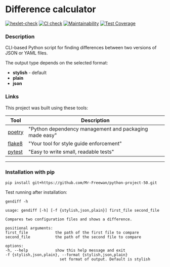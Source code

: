 # Difference calculator

[![hexlet-check](https://github.com/Mr-Freewan/python-project-50/actions/workflows/hexlet-check.yml/badge.svg)](https://github.com/Mr-Freewan/python-project-50/actions/workflows/hexlet-check.yml)
[![CI check](https://github.com/Mr-Freewan/python-project-50/actions/workflows/pyci.yaml/badge.svg)](https://github.com/Mr-Freewan/python-project-50/actions/workflows/pyci.yaml)
[![Maintainability](https://api.codeclimate.com/v1/badges/2d7b759fc7462a88dc10/maintainability)](https://codeclimate.com/github/Mr-Freewan/python-project-50/maintainability)
[![Test Coverage](https://api.codeclimate.com/v1/badges/2d7b759fc7462a88dc10/test_coverage)](https://codeclimate.com/github/Mr-Freewan/python-project-50/test_coverage)

### Description

CLI-based Python script for finding differences between two versions of JSON or YAML files.

The output type depends on the selected format:
- **stylish** - default
- **plain**
- **json**

### Links

This project was built using these tools:

| Tool                                                                        | Description                                             |
|-----------------------------------------------------------------------------|---------------------------------------------------------|
| [poetry](https://python-poetry.org/)                                        | "Python dependency management and packaging made easy"  |
| [flake8](https://flake8.pycqa.org/)                                         | "Your tool for style guide enforcement"                 |
| [pytest](https://docs.pytest.org/)                                          | "Easy to write small, readable tests"                   | 

---

### Installation with pip

    pip install git+https://github.com/Mr-Freewan/python-project-50.git
    
Test running after installation:

    gendiff -h

    usage: gendiff [-h] [-f {stylish,json,plain}] first_file second_file

    Compares two configuration files and shows a difference.

    positional arguments:
    first_file            the path of the first file to compare
    second_file           the path of the second file to compare

    options:
    -h, --help            show this help message and exit
    -f {stylish,json,plain}, --format {stylish,json,plain}
                            set format of output. Default is stylish
